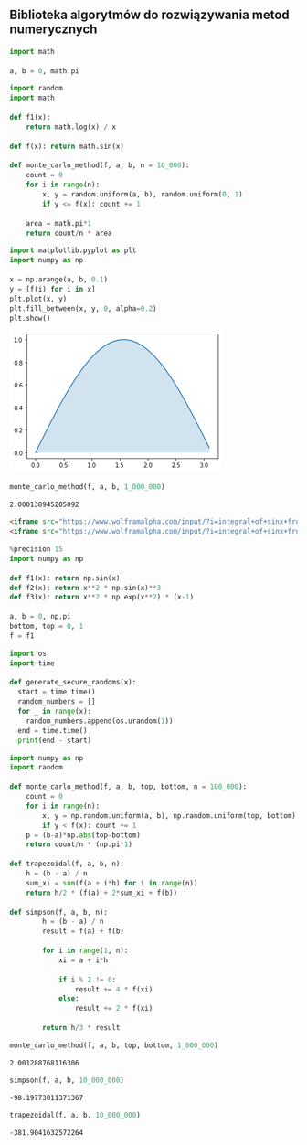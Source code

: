 ## Biblioteka algorytmów do rozwiązywania metod numerycznych

```python
import math

a, b = 0, math.pi
```

```python
import random
import math

def f1(x):
    return math.log(x) / x

def f(x): return math.sin(x)

def monte_carlo_method(f, a, b, n = 10_000):
    count = 0
    for i in range(n):
        x, y = random.uniform(a, b), random.uniform(0, 1)
        if y <= f(x): count += 1

    area = math.pi*1
    return count/n * area
```

```python
import matplotlib.pyplot as plt
import numpy as np

x = np.arange(a, b, 0.1)
y = [f(i) for i in x]
plt.plot(x, y)
plt.fill_between(x, y, 0, alpha=0.2)
plt.show()

```

![png](notebook_1_files/notebook_1_2_0.png)

```python
monte_carlo_method(f, a, b, 1_000_000)
```

    2.000138945205092

```html
<iframe src="https://www.wolframalpha.com/input/?i=integral+of+sinx+from+0+to+pi" width="800" height="400"></iframe>
<iframe src="https://www.wolframalpha.com/input/?i=integral+of+sinx+from+0+to+pi" width="800" height="400"></iframe>
```


```python
%precision 15
import numpy as np

def f1(x): return np.sin(x)
def f2(x): return x**2 * np.sin(x)**3
def f3(x): return x**2 * np.exp(x**2) * (x-1)

a, b = 0, np.pi
bottom, top = 0, 1
f = f1
```

```python
import os
import time

def generate_secure_randoms(x):
  start = time.time()
  random_numbers = []
  for _ in range(x):
    random_numbers.append(os.urandom(1))
  end = time.time()
  print(end - start)
```

```python
import numpy as np
import random

def monte_carlo_method(f, a, b, top, bottom, n = 100_000):
    count = 0
    for i in range(n):
        x, y = np.random.uniform(a, b), np.random.uniform(top, bottom)
        if y < f(x): count += 1
    p = (b-a)*np.abs(top-bottom)
    return count/n * (np.pi*1)

def trapezoidal(f, a, b, n):
    h = (b - a) / n
    sum_xi = sum(f(a + i*h) for i in range(n))
    return h/2 * (f(a) + 2*sum_xi + f(b))

def simpson(f, a, b, n):
        h = (b - a) / n
        result = f(a) + f(b)

        for i in range(1, n):
            xi = a + i*h

            if i % 2 != 0:
                result += 4 * f(xi)
            else:
                result += 2 * f(xi)

        return h/3 * result
```

```python
monte_carlo_method(f, a, b, top, bottom, 1_000_000)
```

    2.001288768116306

```python
simpson(f, a, b, 10_000_000)
```

    -98.19773011371367

```python
trapezoidal(f, a, b, 10_000_000)
```

    -381.9041632572264
```
